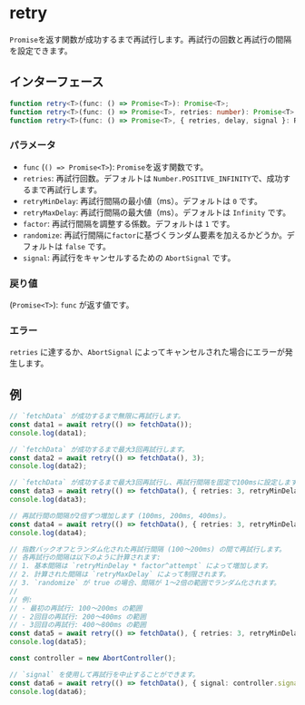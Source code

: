 # retry

`Promise`を返す関数が成功するまで再試行します。再試行の回数と再試行の間隔を設定できます。

## インターフェース

```typescript
function retry<T>(func: () => Promise<T>): Promise<T>;
function retry<T>(func: () => Promise<T>, retries: number): Promise<T>;
function retry<T>(func: () => Promise<T>, { retries, delay, signal }: RetryOptions): Promise<T>;
```

### パラメータ

- `func` (`() => Promise<T>`): `Promise`を返す関数です。
- `retries`: 再試行回数。デフォルトは `Number.POSITIVE_INFINITY`で、成功するまで再試行します。
- `retryMinDelay`: 再試行間隔の最小値（ms）。デフォルトは `0` です。
- `retryMaxDelay`: 再試行間隔の最大値（ms）。デフォルトは `Infinity` です。
- `factor`: 再試行間隔を調整する係数。デフォルトは `1` です。
- `randomize`: 再試行間隔に`factor`に基づくランダム要素を加えるかどうか。デフォルトは `false` です。
- `signal`: 再試行をキャンセルするための `AbortSignal` です。

### 戻り値

(`Promise<T>`): `func` が返す値です。

### エラー

`retries` に達するか、`AbortSignal` によってキャンセルされた場合にエラーが発生します。

## 例

```typescript
// `fetchData` が成功するまで無限に再試行します。
const data1 = await retry(() => fetchData());
console.log(data1);

// `fetchData` が成功するまで最大3回再試行します。
const data2 = await retry(() => fetchData(), 3);
console.log(data2);

// `fetchData` が成功するまで最大3回再試行し、再試行間隔を固定で100msに設定します。
const data3 = await retry(() => fetchData(), { retries: 3, retryMinDelay: 100 });
console.log(data3);

// 再試行間の間隔が2倍ずつ増加します (100ms, 200ms, 400ms)。
const data4 = await retry(() => fetchData(), { retries: 3, retryMinDelay: 100, factor: 2 });
console.log(data4);

// 指数バックオフとランダム化された再試行間隔 (100〜200ms) の間で再試行します。
// 各再試行の間隔は以下のように計算されます:
// 1. 基本間隔は `retryMinDelay * factor^attempt` によって増加します。
// 2. 計算された間隔は `retryMaxDelay` によって制限されます。
// 3. `randomize` が true の場合、間隔が 1〜2倍の範囲でランダム化されます。
//
// 例:
// - 最初の再試行: 100〜200ms の範囲
// - 2回目の再試行: 200〜400ms の範囲
// - 3回目の再試行: 400〜800ms の範囲
const data5 = await retry(() => fetchData(), { retries: 3, retryMinDelay: 100, retryMaxDelay: 1000, randomize: true });
console.log(data5);

const controller = new AbortController();

// `signal` を使用して再試行を中止することができます。
const data6 = await retry(() => fetchData(), { signal: controller.signal });
console.log(data6);

```
